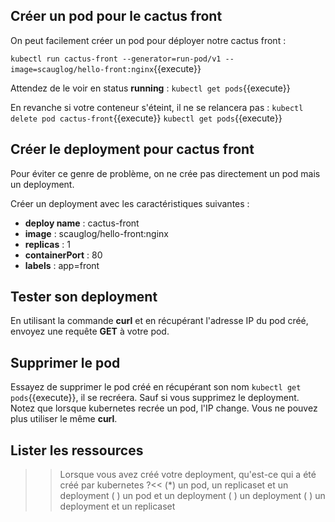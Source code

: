 ## Créer un pod pour le cactus front

On peut facilement créer un pod pour déployer notre cactus front :

`kubectl run cactus-front --generator=run-pod/v1 --image=scauglog/hello-front:nginx`{{execute}}

Attendez de le voir en status **running** : `kubectl get pods`{{execute}}

En revanche si votre conteneur s'éteint, il ne se relancera pas :
`kubectl delete pod cactus-front`{{execute}}
`kubectl get pods`{{execute}}

## Créer le deployment pour cactus front
Pour éviter ce genre de problème, on ne crée pas directement un pod mais un deployment.

Créer un deployment avec les caractéristiques suivantes :
* **deploy name** : cactus-front
* **image** : scauglog/hello-front:nginx
* **replicas** : 1
* **containerPort** : 80
* **labels** : app=front

## Tester son deployment

En utilisant la commande **curl** et en récupérant l'adresse IP du pod créé, envoyez une requête **GET** à votre pod.

## Supprimer le pod

Essayez de supprimer le pod créé en récupérant son nom `kubectl get pods`{{execute}}, il se recréera. Sauf si vous supprimez le deployment. Notez que lorsque kubernetes recrée un pod, l'IP change. Vous ne pouvez plus utiliser le même **curl**.

## Lister les ressources

>>Lorsque vous avez créé votre deployment, qu'est-ce qui a été créé par kubernetes ?<<
(*) un pod, un replicaset et un deployment
( ) un pod et un deployment
( ) un deployment
( ) un deployment et un replicaset